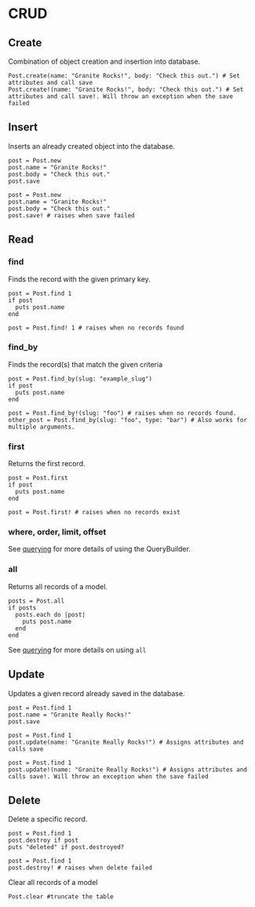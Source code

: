 # CRUD

## Create

Combination of object creation and insertion into database.

```
Post.create(name: "Granite Rocks!", body: "Check this out.") # Set attributes and call save
Post.create!(name: "Granite Rocks!", body: "Check this out.") # Set attributes and call save!. Will throw an exception when the save failed
```

## Insert

Inserts an already created object into the database.

```crystal
post = Post.new
post.name = "Granite Rocks!"
post.body = "Check this out."
post.save

post = Post.new
post.name = "Granite Rocks!"
post.body = "Check this out."
post.save! # raises when save failed
```

## Read

### find

Finds the record with the given primary key.

```crystal
post = Post.find 1
if post
  puts post.name
end

post = Post.find! 1 # raises when no records found
```
### find_by

Finds the record(s) that match the given criteria

```crystal
post = Post.find_by(slug: "example_slug")
if post
  puts post.name
end

post = Post.find_by!(slug: "foo") # raises when no records found.
other_post = Post.find_by(slug: "foo", type: "bar") # Also works for multiple arguments.
```
### first

Returns the first record.

```crystal
post = Post.first
if post
  puts post.name
end

post = Post.first! # raises when no records exist
```

### where, order, limit, offset

See [querying](./querying.md) for more details of using the QueryBuilder.

### all

Returns all records of a model.

```crystal
posts = Post.all
if posts
  posts.each do |post|
    puts post.name
  end
end
```

See [querying](./querying.md#all) for more details on using `all`

## Update

Updates a given record already saved in the database.

```crystal
post = Post.find 1
post.name = "Granite Really Rocks!"
post.save

post = Post.find 1
post.update(name: "Granite Really Rocks!") # Assigns attributes and calls save

post = Post.find 1
post.update!(name: "Granite Really Rocks!") # Assigns attributes and calls save!. Will throw an exception when the save failed
```
## Delete

Delete a specific record.

```crystal
post = Post.find 1
post.destroy if post
puts "deleted" if post.destroyed?

post = Post.find 1
post.destroy! # raises when delete failed
```
Clear all records of a model

```crystal
Post.clear #truncate the table
```
